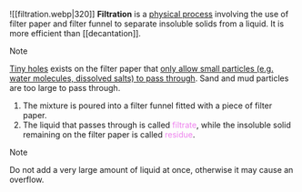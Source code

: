 ![[filtration.webp|320]]
**Filtration** is a <u>physical process</u> involving the use of <span class="hi-green">filter paper</span> and <span class="hi-green">filter funnel</span> to separate insoluble solids from a liquid. It is more efficient than [[decantation]].

> [!note]
> <u>Tiny holes</u> exists on the filter paper that <u>only allow small particles (e.g. water molecules, dissolved salts) to pass through</u>. Sand and mud particles are too large to pass through.

1. The mixture is poured into a filter funnel fitted with a piece of filter paper.
2. The liquid that passes through is called <span style="color: violet">filtrate</span>, while the insoluble solid remaining on the filter paper is called <span style="color: violet">residue</span>.

> [!note]
> Do not add a very large amount of liquid at once, otherwise it may cause an overflow.


